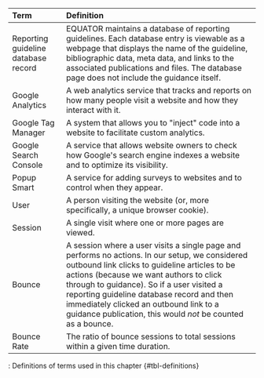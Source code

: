 | **Term**                            | **Definition**                                                                                                                                                                                                                                                                                                                                                                                 |
|:------------------|:----------------------------------------------------|
| Reporting guideline database record | EQUATOR maintains a database of reporting guidelines. Each database entry is viewable as a webpage that displays the name of the guideline, bibliographic data, meta data, and links to the associated publications and files. The database page does not include the guidance itself.                                                                                                         |
| Google Analytics                    | A web analytics service that tracks and reports on how many people visit a website and how they interact with it.                                                                                                                                                                                                                                                                              |
| Google Tag Manager                  | A system that allows you to "inject" code into a website to facilitate custom analytics.                                                                                                                                                                                                                                                                                                       |
| Google Search Console               | A service that allows website owners to check how Google's search engine indexes a website and to optimize its visibility.                                                                                                                                                                                                                                                                     |
| Popup Smart                         | A service for adding surveys to websites and to control when they appear.                                                                                                                                                                                                                                                                                                                      |
| User                                | A person visiting the website (or, more specifically, a unique browser cookie).                                                                                                                                                                                                                                                                                                                |
| Session                             | A single visit where one or more pages are viewed.                                                                                                                                                                                                                                                                                                                                             |
| Bounce                              | A session where a user visits a single page and performs no actions. In our setup, we considered outbound link clicks to guideline articles to be actions (because we want authors to click through to guidance). So if a user visited a reporting guideline database record and then immediately clicked an outbound link to a guidance publication, this would *not* be counted as a bounce. |
| Bounce Rate                         | The ratio of bounce sessions to total sessions within a given time duration.                                                                                                                                                                                                                                                                                                                   |

: Definitions of terms used in this chapter {#tbl-definitions}